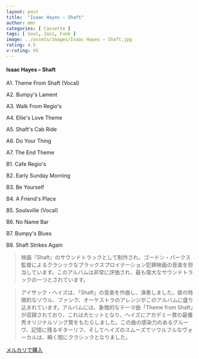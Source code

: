 ```yaml
---
layout: post
title:  "Isaac Hayes – Shaft"
author: mmr
categories: [ Cassette ]
tags: [ Soul, Jazz, Funk ]
image: ../assets/images/Isaac Hayes – Shaft.jpg
rating: 4.5
v-rating: VG
---
```


#### Isaac Hayes – Shaft

A1. Theme From Shaft (Vocal)

A2. Bumpy's Lament

A3. Walk From Regio's

A4. Ellie's Love Theme

A5. Shaft's Cab Ride

A6. Do Your Thing

A7. The End Theme

B1. Cafe Regio's

B2. Early Sunday Morning

B3. Be Yourself

B4. A Friend's Place

B5. Soulsville (Vocal)

B6. No Name Bar

B7. Bumpy's Blues

B8. Shaft Strikes Again

> 映画『Shaft』のサウンドトラックとして制作され、ゴードン・パークス監督によるクラシックなブラックスプロイテーション犯罪映画の音楽を担当しています。このアルバムは非常に評価され、最も偉大なサウンドトラックの一つとされています。

> アイザック・ヘイズは、「Shaft」の音楽を作曲し、演奏しました。彼の特徴的なソウル、ファンク、オーケストラのアレンジがこのアルバムに盛り込まれています。アルバムには、象徴的なテーマ曲「Theme from Shaft」が収録されており、これは大ヒットとなり、ヘイズにアカデミー賞の最優秀オリジナルソング賞をもたらしました。この曲の感染力のあるグルーヴ、記憶に残るギターリフ、そしてヘイズのスムーズでソウルフルなヴォーカルは、瞬く間にクラシックとなりました。


[メルカリで購入](https://jp.mercari.com/item/m61703287444?afid=6142608987)


